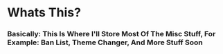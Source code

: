 # Whats This?
### Basically: This Is Where I'll Store Most Of The Misc Stuff, For Example: Ban List, Theme Changer, And More Stuff Soon

